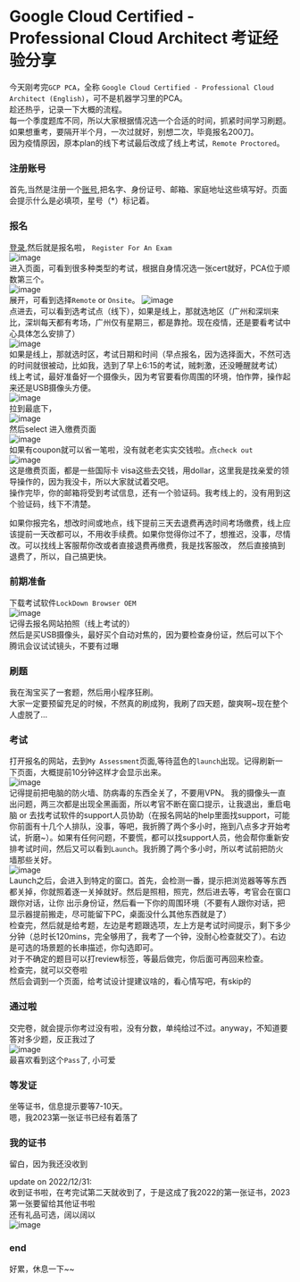 # Google Cloud Certified - Professional Cloud Architect 考证经验分享
今天刚考完`GCP PCA`，全称 `Google Cloud Certified - Professional Cloud Architect (English)`，可不是机器学习里的PCA。  
趁还热乎，记录一下大概的流程。  
每一个季度题库不同，所以大家根据情况选一个合适的时间，抓紧时间学习刷题。如果想重考，要隔开半个月，一次过就好，别想二次，毕竟报名200刀。  
因为疫情原因，原本plan的线下考试最后改成了线上考试，`Remote Proctored`。  
### 注册账号
首先,当然是注册一个[账号](https://webassessor.com/wa.do?page=createAccount&branding=GOOGLECLOUD),把名字、身份证号、邮箱、家庭地址这些填写好。页面会提示什么是必填项，星号（\*）标记着。

### 报名 
[登录](https://webassessor.com/googlecloud),然后就是报名啦， `Register For An Exam`  
![image](https://user-images.githubusercontent.com/32427537/209825287-c39dd4e7-095c-4424-9736-4a77fc578b4f.png)    
进入页面，可看到很多种类型的考试，根据自身情况选一张cert就好，PCA位于顺数第三个。  
![image](https://user-images.githubusercontent.com/32427537/209825579-4ec86563-b707-48d7-8230-55ea3075181f.png)  
展开，可看到选择`Remote` or `Onsite`。
![image](https://user-images.githubusercontent.com/32427537/209825806-f1067e16-aef7-4f5c-9828-41675074c6db.png)  
点进去，可以看到选考试点（线下），如果是线上，那就选地区（广州和深圳来比，深圳每天都有考场，广州仅有星期三，都是靠抢。现在疫情，还是要看考试中心具体怎么安排了）    
![image](https://user-images.githubusercontent.com/32427537/209826262-e27c1187-b468-43ff-8a10-28e407d7b9a1.png)   
如果是线上，那就选时区，考试日期和时间（早点报名，因为选择面大，不然可选的时间就很被动，比如我，选到了早上6:15的考试，贼刺激，还没睡醒就考试）    
线上考试，最好准备好一个摄像头，因为考官要看你周围的环境，怕作弊，操作起来还是USB摄像头方便。  
![image](https://user-images.githubusercontent.com/32427537/209827069-8a6f3eef-b430-432e-8134-668351c4563d.png)   
拉到最底下，  
![image](https://user-images.githubusercontent.com/32427537/209828091-02e61039-8c4c-41a0-8968-9907fdcee88c.png)   
然后select 进入缴费页面  
![image](https://user-images.githubusercontent.com/32427537/209828285-9202df39-1328-4542-8981-901e725e0ac7.png)     
如果有coupon就可以省一笔啦，没有就老老实实交钱啦。点`check out`  
![image](https://user-images.githubusercontent.com/32427537/209828622-997df0cc-d41b-4a37-beae-82ca4c727bbc.png)    
这是缴费页面，都是一些国际卡 visa这些去交钱，用dollar，这里我是找亲爱的领导操作的，因为我没卡，所以大家就试着交吧。    
操作完毕，你的邮箱将受到考试信息，还有一个验证码。我考线上的，没有用到这个验证码，线下不清楚。  

如果你报完名，想改时间或地点，线下提前三天去退费再选时间考场缴费，线上应该提前一天改都可以，不用收手续费。如果你觉得你过不了，想推迟，没事，尽情改。可以找线上客服帮你改或者直接退费再缴费，我是找客服改， 然后直接搞到退费了，所以，自己搞更快。  

### 前期准备
下载考试软件`LockDown Browser OEM`  
![image](https://user-images.githubusercontent.com/32427537/209830688-3220db48-fcca-46db-a00b-889556fc51cb.png)   
记得去报名网站拍照（线上考试的）  
然后是买USB摄像头，最好买个自动对焦的，因为要检查身份证，然后可以下个腾讯会议试试镜头，不要有过曝  

### 刷题
我在淘宝买了一套题，然后用小程序狂刷。  
大家一定要预留充足的时候，不然真的刷成狗，我刷了四天题，酸爽啊~现在整个人虚脱了...  

### 考试
打开报名的网站，去到`My Assessment`页面,等待蓝色的`launch`出现。记得刷新一下页面，大概提前10分钟这样才会显示出来。  
![image](https://user-images.githubusercontent.com/32427537/209831267-0eaa60a9-a89d-4a2b-b04b-7f152028f1cf.png)   
记得提前把电脑的防火墙、防病毒的东西全关了，不要用VPN。
我的摄像头一直出问题，两三次都是出现全黑画面，所以考官不断在窗口提示，让我退出，重启电脑 or 去找考试软件的support人员协助（在报名网站的help里面找support，可能你前面有十几个人排队，没事，等吧，我折腾了两个多小时，拖到八点多才开始考试，折磨~）。如果有任何问题，不要慌，都可以找support人员，他会帮你重新安排考试时间，然后又可以看到`Launch`。我折腾了两个多小时，所以考试前把防火墙那些关好。    
![image](https://user-images.githubusercontent.com/32427537/209833450-652d1bee-b8e5-43c2-9bb2-76dfc2494171.png)    
Launch之后，会进入到特定的窗口。首先，会检测一番，提示把浏览器等等东西都关掉，你就照着逐一关掉就好。然后是照相，照完，然后进去等，考官会在窗口跟你对话，让你
出示身份证，然后看一下你的周围环境（不要有人跟你对话，把显示器提前搬走，尽可能留下PC，桌面没什么其他东西就是了）    
检查完，然后就是给考题，左边是考题跟选项，左上方是考试时间提示，剩下多少分钟（总时长120mins，完全够用了，我考了一个钟，没耐心检查就交了）。右边是可选的场景题的长串描述，你勾选即可。    
对于不确定的题目可以打review标签，等最后做完，你后面可再回来检查。    
检查完，就可以交卷啦  
然后会调到一个页面，给考试设计提建议啥的，看心情写吧，有skip的  

### 通过啦
交完卷，就会提示你考过没有啦，没有分数，单纯给过不过。anyway，不知道要答对多少题，反正我过了  
![image](https://user-images.githubusercontent.com/32427537/209824789-a2ceb38c-8165-4a14-b8fc-da2337c53290.png)     
最喜欢看到这个`Pass`了, 小可爱  

### 等发证
坐等证书，信息提示要等7-10天。    
嗯，我2023第一张证书已经有着落了  

### 我的证书
留白，因为我还没收到

update on 2022/12/31:  
收到证书啦，在考完试第二天就收到了，于是这成了我2022的第一张证书，2023第一张要留给其他证书啦  
还有礼品可选，阔以阔以  
![image](https://user-images.githubusercontent.com/32427537/210135038-c92f6dbb-a2a8-41d3-8d19-accac52dbfd2.png)  

### end
好累，休息一下~~
